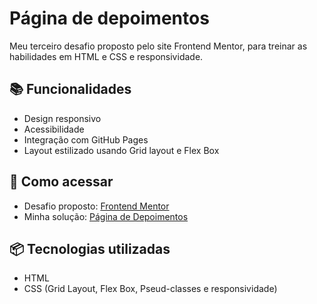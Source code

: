 # Página de depoimentos
Meu terceiro desafio proposto pelo site Frontend Mentor, para treinar as habilidades em HTML e CSS e responsividade.

## 📚 Funcionalidades
- Design responsivo
- Acessibilidade
- Integração com GitHub Pages
- Layout estilizado usando Grid layout e Flex Box

## 🚀 Como acessar
- Desafio proposto: [Frontend Mentor](https://www.frontendmentor.io/challenges/testimonials-grid-section-Nnw6J7Un7)
- Minha solução: [Página de Depoimentos](https://brunoclx.github.io/pagina-depoimentos/)

## 📦 Tecnologias utilizadas
- HTML
- CSS (Grid Layout, Flex Box, Pseud-classes e responsividade)